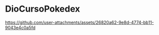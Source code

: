# DioCursoPokedex



https://github.com/user-attachments/assets/26820a62-9e8d-4774-bb11-9043e4c0a5fd

